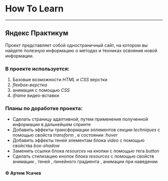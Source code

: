 
# How To Learn
------
## Яндекс  Практикум
Проект представляет собой  одностраничный  сайт, на котором вы найдете полезную информацию
о методах и техниках освояния новой информации.
### В проекте используется: 
1. Базовые возможности _HTML_ и _CSS_ верстки 
2. _flexbox-верстка_ 
3. анимация с помощью _CSS_ 
4. _iframe_ видео-вставки 
### Планы по доработке проекта:
* Сделать страницу адаптивной, путем применения полученной информации в дальнейшем спринте
* Добавить эффекты трансформации эллементов секции _techniques_ с помощью свойста _transform_ , в состоянии _:hover_
* Добавить эффекты теней элементам блока _video_ с помощью свойства _box-shadow_
* Заменить ссылки блока _resources_ на кнопки с помощью тега _button_ 
* Cделать стилизацию кнопок блока _resources_ с помощью свойств анимации , теней , линейного градиента , анимации при наведении
#### © Артем Усачев
